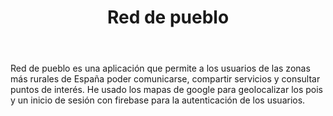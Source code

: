 ﻿---
title: "Red de pueblo"
description: "Red de pueblo es una aplicación que permite a los usuarios de las zonas más rurales de España poder comunicarse, compartir servicios y consultar puntos de interés. He usado los mapas de google para geolocalizar los pois y un inicio de sesión con firebase para la autenticación de los usuarios."
framework: "Flutter"
fecha: "2024"
empresa: "Hyliacom"
empresaLink: "https://hyliacom.es/"
image: "/images/redpueblo.webp"
mobileImage: "/images/redpueblo-mobile.png"
link: "https://play.google.com/store/apps/details?id=com.hyliaapps.reddepueblo"
skills: ["Flutter", "Dart"]
---

Red de pueblo es una aplicación que permite a los usuarios de las zonas más rurales de España poder comunicarse, compartir servicios y consultar puntos de interés. He usado los mapas de google para geolocalizar los pois y un inicio de sesión con firebase para la autenticación de los usuarios.
